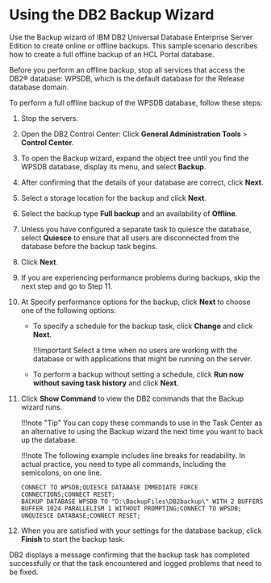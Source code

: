 # Using the DB2 Backup Wizard

Use the Backup wizard of IBM DB2 Universal Database Enterprise Server Edition to create online or offline backups. This sample scenario describes how to create a full offline backup of an HCL Portal database.

Before you perform an offline backup, stop all services that access the DB2® database: WPSDB, which is the default database for the Release database domain.

To perform a full offline backup of the WPSDB database, follow these steps:

1.  Stop the servers.

2.  Open the DB2 Control Center: Click **General Administration Tools** \> **Control Center**.

3.  To open the Backup wizard, expand the object tree until you find the WPSDB database, display its menu, and select **Backup**.

4.  After confirming that the details of your database are correct, click **Next**.

5.  Select a storage location for the backup and click **Next**.

6.  Select the backup type **Full backup** and an availability of **Offline**.

7.  Unless you have configured a separate task to quiesce the database, select **Quiesce** to ensure that all users are disconnected from the database before the backup task begins.

8.  Click **Next**.

9.  If you are experiencing performance problems during backups, skip the next step and go to Step 11.

10. At Specify performance options for the backup, click **Next** to choose one of the following options:

    -   To specify a schedule for the backup task, click **Change** and click **Next**.

        !!!important
            Select a time when no users are working with the database or with applications that might be running on the server.

    -   To perform a backup without setting a schedule, click **Run now without saving task history** and click **Next**.
11. Click **Show Command** to view the DB2 commands that the Backup wizard runs.

    !!!note "Tip"
        You can copy these commands to use in the Task Center as an alternative to using the Backup wizard the next time you want to back up the database.

    !!!note
        The following example includes line breaks for readability. In actual practice, you need to type all commands, including the semicolons, on one line.

    ```
    CONNECT TO WPSDB;QUIESCE DATABASE IMMEDIATE FORCE CONNECTIONS;CONNECT RESET;
    BACKUP DATABASE WPSDB TO "D:\BackupFiles\DB2backup\" WITH 2 BUFFERS 
    BUFFER 1024 PARALLELISM 1 WITHOUT PROMPTING;CONNECT TO WPSDB;
    UNQUIESCE DATABASE;CONNECT RESET;
    
    ```

12. When you are satisfied with your settings for the database backup, click **Finish** to start the backup task.

DB2 displays a message confirming that the backup task has completed successfully or that the task encountered and logged problems that need to be fixed.


